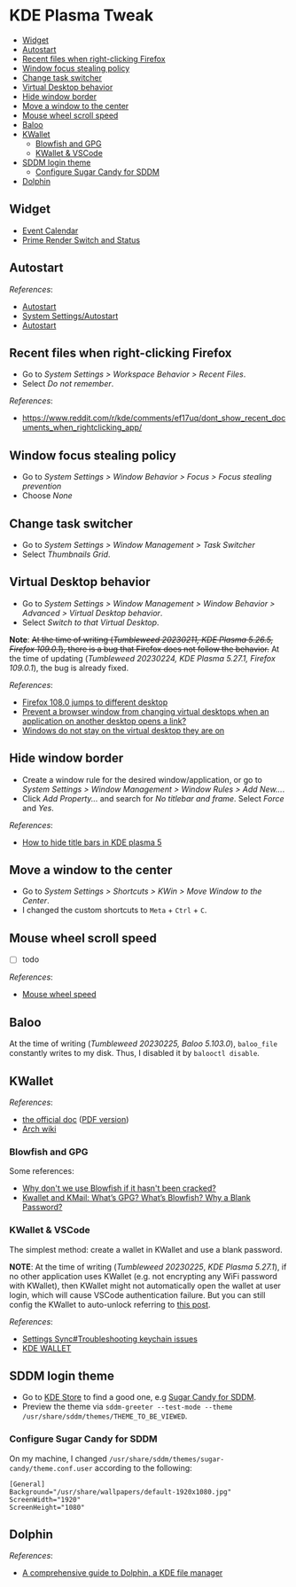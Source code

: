 # KDE Plasma Tweak

- [Widget](#widget)
- [Autostart](#autostart)
- [Recent files when right-clicking Firefox](#recent-files-when-right-clicking-firefox)
- [Window focus stealing policy](#window-focus-stealing-policy)
- [Change task switcher](#change-task-switcher)
- [Virtual Desktop behavior](#virtual-desktop-behavior)
- [Hide window border](#hide-window-border)
- [Move a window to the center](#move-a-window-to-the-center)
- [Mouse wheel scroll speed](#mouse-wheel-scroll-speed)
- [Baloo](#baloo)
- [KWallet](#kwallet)
  - [Blowfish and GPG](#blowfish-and-gpg)
  - [KWallet \& VSCode](#kwallet--vscode)
- [SDDM login theme](#sddm-login-theme)
  - [Configure Sugar Candy for SDDM](#configure-sugar-candy-for-sddm)
- [Dolphin](#dolphin)

## Widget

- [Event Calendar](https://store.kde.org/p/998901)
- [Prime Render Switch and Status](https://store.kde.org/p/1425330)

## Autostart

*References*:

- [Autostart](https://userbase.kde.org/System_Settings/Startup_and_Shutdown#Autostart)
- [System Settings/Autostart](https://userbase.kde.org/System_Settings/Autostart)
- [Autostart](https://docs.kde.org/stable5/en/plasma-workspace/kcontrol/autostart/index.html)

## Recent files when right-clicking Firefox

- Go to *System Settings > Workspace Behavior > Recent Files*.
- Select *Do not remember*.

*References*:

- https://www.reddit.com/r/kde/comments/ef17uq/dont_show_recent_documents_when_rightclicking_app/

## Window focus stealing policy

- Go to *System Settings > Window Behavior > Focus > Focus stealing prevention*
- Choose *None*

## Change task switcher

- Go to *System Settings > Window Management > Task Switcher*
- Select *Thumbnails Grid*.

## Virtual Desktop behavior

- Go to *System Settings > Window Management > Window Behavior > Advanced > Virtual Desktop behavior*.
- Select *Switch to that Virtual Desktop*.

**Note**: ~~At the time of writing (*Tumbleweed 20230211, KDE Plasma 5.26.5, Firefox 109.0.1*), there is a bug that Firefox does not follow the behavior.~~ At the time of updating (*Tumbleweed 20230224, KDE Plasma 5.27.1, Firefox 109.0.1*), the bug is already fixed.

*References*:

- [Firefox 108.0 jumps to different desktop](https://askubuntu.com/questions/1445505/firefox-108-0-jumps-to-different-desktop)
- [Prevent a browser window from changing virtual desktops when an application on another desktop opens a link?](https://www.reddit.com/r/kde/comments/zm6gag/prevent_a_browser_window_from_changing_virtual/)
- [Windows do not stay on the virtual desktop they are on](https://bugs.kde.org/show_bug.cgi?id=462996)

## Hide window border

- Create a window rule for the desired window/application, or go to *System Settings > Window Management > Window Rules > Add New...*.
- Click *Add Property...* and search for *No titlebar and frame*. Select *Force* and *Yes*.

*References*:

- [How to hide title bars in KDE plasma 5](https://medium.com/@CodyReichert/how-to-hide-title-bars-in-kde-plasma-5-348e0df4087f)

## Move a window to the center

- Go to *System Settings > Shortcuts > KWin > Move Window to the Center*.
- I changed the custom shortcuts to `Meta` + `Ctrl` + `C`.

## Mouse wheel scroll speed

- [ ] todo

*References*:

- [Mouse wheel speed](https://forum.kde.org/viewtopic.php?t=160416)

## Baloo

At the time of writing (*Tumbleweed 20230225, Baloo 5.103.0*), `baloo_file` constantly writes to my disk. Thus, I disabled it by `balooctl disable`.

## KWallet

*References*:

- [the official doc]( https://docs.kde.org/trunk5/en/kwalletmanager/kwallet5/index.html ) ([PDF version]( https://docs.kde.org/stable5/en/kwalletmanager/kwallet5/kwallet5.pdf ))
- [Arch wiki]( https://wiki.archlinux.org/title/KDE_Wallet )

### Blowfish and GPG

Some references:

- [Why don't we use Blowfish if it hasn't been cracked?](https://crypto.stackexchange.com/questions/87278/why-dont-we-use-blowfish-if-it-hasnt-been-cracked)
- [Kwallet and KMail: What’s GPG? What’s Blowfish? Why a Blank Password?](https://forums.opensuse.org/t/kwallet-and-kmail-whats-gpg-whats-blowfish-why-a-blank-password/113770)

### KWallet & VSCode

The simplest method: create a wallet in KWallet and use a blank password.

**NOTE**: At the time of writing (*Tumbleweed 20230225*, *KDE Plasma 5.27.1*), if no other application uses KWallet (e.g. not encrypting any WiFi password with KWallet), then KWallet might not automatically open the wallet at user login, which will cause VSCode authentication failure. But you can still config the KWallet to auto-unlock referring to [this post](https://gist.github.com/Trucido/b788017a18e1189e6703e42315e8829c).

*References*:

- [Settings Sync#Troubleshooting keychain issues](https://code.visualstudio.com/docs/editor/settings-sync#_linux)
- [KDE WALLET](https://github.com/microsoft/vscode/issues/104319)

## SDDM login theme

- Go to [KDE Store](https://store.kde.org/browse?cat=101&ord=rating) to find a good one, e.g [Sugar Candy for SDDM](https://store.kde.org/p/1312658).
- Preview the theme via `sddm-greeter --test-mode --theme /usr/share/sddm/themes/THEME_TO_BE_VIEWED`.

### Configure Sugar Candy for SDDM

On my machine, I changed `/usr/share/sddm/themes/sugar-candy/theme.conf.user` according to the following:

```properties
[General]
Background="/usr/share/wallpapers/default-1920x1080.jpg"
ScreenWidth="1920"
ScreenHeight="1080"
```

## Dolphin

*References*:

- [A comprehensive guide to Dolphin, a KDE file manager](https://opensource.com/life/15/8/comprehensive-guide-dolphin-file-manager)
